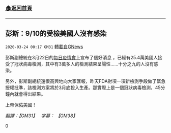 ###  [:house:返回首頁](https://github.com/ourhimalayas/txt)
---

## 彭斯：9/10的受檢美國人沒有感染
`2020-03-24 00:17 GM31` [轉載自GNews](https://gnews.org/zh-hant/149709/)

彭斯副總統在3月22日的[每日疫情會](https://youtu.be/8QUH7h2Ud58)上宣布了個好消息 ，已經有25.4萬美國人接受了冠狀病毒檢測，其中有3萬多人的檢測結果呈陽性……十分之九的人沒有感染。

另外，彭斯副總統還很高興地向大家匯報，昨天FDA對項一項新檢測手段做了緊急授權批準，該檢測方案將於3月底投入生產。那實際上是一個冠狀病毒檢測，45分鐘內就會得出結果。

上帝保佑美國！

*翻譯：【GM31】   字幕： 【GM38】*

0
